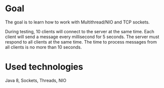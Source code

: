 # Goal
The goal is to learn how to work with Multithread/NIO and TCP sockets.

During testing, 10 clients will connect to the server at the same time. 
Each client will send a message every millisecond for 5 seconds. 
The server must respond to all clients at the same time. 
The time to process messages from all clients is no more than 10 seconds.

# Used technologies
Java 8, Sockets, Threads, NIO
